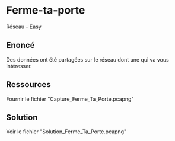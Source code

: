 # Ferme-ta-porte
Réseau - Easy

## Enoncé
Des données ont été partagées sur le réseau dont une qui va vous intéresser.

## Ressources
Fournir le fichier "Capture_Ferme_Ta_Porte.pcapng"

## Solution

Voir le fichier "Solution_Ferme_Ta_Porte.pcapng"
